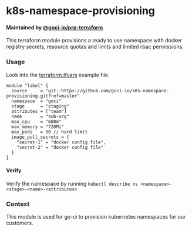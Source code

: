 # k8s-namespace-provisioning

#### Maintained by [@goci-io/prp-terraform](https://github.com/orgs/goci-io/teams/prp-terraform)

This terraform module provisions a ready to use namespace with docker registry secrets, resource quotas and limits and limited rbac permissions.


### Usage

Look into the [terraform.tfvars](terraform.tfvars.example) example file.

```hcl
module "label" {
  source     = "git::https://github.com/goci-io/k8s-namespace-provisioning.git?ref=master"
  namespace  = "goci"
  stage      = "staging"
  attributes = ["team"]
  name       = "sub-org"
  max_cpu    = "600m"
  max_memory = "728Mi"
  max_pods   = 50 // hard limit
  image_pull_secrets = {
    "secret-1" = "docker config file",
    "secret-2" = "docker config file"
  }
}
```

#### Verify

Verify the namespace by running `kubectl describe ns <namespace>-<stage>-<name>-<attributes>`

### Context

This module is used for go-ci to provision kubernetes namespaces for our customers.